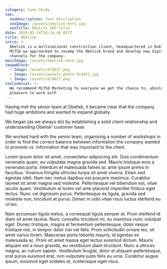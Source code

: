 ```yaml
---
category: Case Study
seo:
  seoDescription: Test description
  seoImage: /assets/obelisk-hero.jpg
  seoTitle: Obelisk SEO Title
date: 2019-05-14T20:14:44.037Z
title: Obelisk
intro: >-
  Obelisk is a multinational construction client, headquartered in Dublin. 
  MiTSO wa approached to revamp the Obelisk brand and develop new digital
  channels for the company.
mainImage: /assets/obelisk-hero.jpg
imageBlock:
  - Image: /assets/d74827.png
  - Image: /assets/pexels-photo-914931.jpg
  - Image: /assets/d74827.png
testimonial: >-
  We recommend MiTSO Marketing to everyone we get the chance to, absolute
  pleasure to work with
---
```


Having met the senior team at Obelisk, it became clear that the company had huge ambitions and wanted to expand globally.

We began (as we always do) by establishing a solid client relationship and understanding Obelisk’ customer base.

We worked hard with the senior team, organising a number of workshops in order to find the correct balance between information the company wanted to promote vs. Information that was important to the client.

Lorem ipsum dolor sit amet, consectetur adipiscing elit. Duis condimentum venenatis quam, eu vulputate magna gravida sed. Mauris tristique eros a venenatis porta. Interdum et malesuada fames ac ante ipsum primis in faucibus. Vivamus fringilla ultricies turpis sit amet viverra. Etiam sed egestas nibh. Nam nec metus dapibus est posuere maximus. Curabitur laoreet sit amet magna sed molestie. Pellentesque vel bibendum est, vitae iaculis quam. Vestibulum at lorem vel ante placerat imperdiet finibus eget lectus. Nunc vel dignissim purus. Pellentesque ex ligula, gravida sed molestie non, tincidunt at purus. Donec in odio vitae risus luctus eleifend eu ut leo.

Nam accumsan ligula metus, a consequat ligula semper at. Proin eleifend id diam sit amet lacinia. Nunc convallis tincidunt mi, eu maximus nunc volutpat eget. Donec tristique, magna at fermentum pellentesque, dolor neque tristique nisi, in tempor dolor nisi vel felis. Proin sollicitudin ornare leo, sit amet varius lorem. Maecenas porta lobortis mauris, id egestas ex malesuada ac. Proin sit amet massa eget lectus euismod dictum. Mauris aliquam est a risus gravida, eu vestibulum diam tincidunt. Nunc a ultrices magna, ac rutrum sapien. Vestibulum feugiat, dolor et aliquam pellentesque, erat purus euismod erat, non vulputate justo felis eu urna. Curabitur augue ipsum, euismod eget sodales et, scelerisque eget risus.
